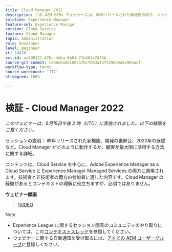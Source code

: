 ```yaml
---
title: Cloud Manager 2022
description: この AEM GEMs ウェビナーには、昨年リリースされた新機能の紹介、バックグラウンドでの更新に関するプレゼンテーションとデモが含まれます。
solution: Experience Manager
feature-set: Experience Manager
version: Cloud Service
feature: Cloud Manager
topic: Administration
role: Developer
level: Beginner
kt: 10470
exl-id: ac690121-876c-4eba-8b61-71b463e7df3b
source-git-commit: ca06e5a8b1602a7bcfb83a43f529680a5a96bacf
workflow-type: tm+mt
source-wordcount: '177'
ht-degree: 100%

---
```


# 検証 - Cloud Manager 2022

*このウェビナーは、6月15日午後 3 時（UTC）に実施されました。以下の録画をご覧ください。*

セッションの説明：
昨年リリースされた新機能、開発の裏舞台、2022年の展望など。Cloud Manager がどのように動作するか、顧客が最大限に活用する方法に関する詳細。

コンテンツは、Cloud Service を中心に、Adobe Experience Manager as a Cloud Service と Experience Manager Managed Services の両方に適用されます。技術者と非技術者の両方の参加者に適した内容です。Cloud Manager の経験があるとコンテキストの理解に役立ちますが、必須ではありません。

**ウェビナー録画**

>[!VIDEO](https://video.tv.adobe.com/v/343876)

>[!NOTE]
>
>* Experience League に関するセッション固有のコミュニティのやり取りについては、この[コンテキストスレッド](https://adobe.ly/3O0rdzd)を参照してください。
>* ウェビナーに関する自動通知を受け取るには、[アドビの AEM ユーザーグループ](https://aem-augs.adobe.com/)に登録しください。


